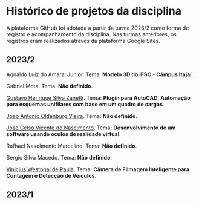 # Histórico de projetos da disciplina
A plataforma GitHub foi adotada a partir da turma 2023/2 como forma de registro e acompanhamento da disciplina. Nas turmas anteriores, os registros eram realizados através da plataforma Google Sites.

## 2023/2
Agnaldo Luiz do Amaral Junior. Tema: **Modelo 3D do IFSC - Câmpus Itajaí**. 

Gabriel Mota. Tema: **Não definido**. 

[Gustavo Henrique Silva Zanetti](https://github.com/gustavohsz/PI3-AutoCAD). Tema: **Plugin para AutoCAD: Automação para esquemas unifilares com base em um quadro de cargas**. 

[Joao Antonio Oldenburg Vieira](https://github.com/joaoOldenburg/PI_3_RL_IFSC). Tema: **Não definido**. 

[Jose Celso Vicente do Nascimento](https://github.com/JoseVicente2018/PI-III-JOSE-CELSO). Tema: **Desenvolvimento de um software usando óculos de realidade virtual**. 

Rafhael Nascimento Marcelino. Tema: **Não definido**. 

Sergio Silva Macedo. Tema: **Não definido**. 

[Vinicius Westphal de Paula](https://github.com/viniwestphal/PI3). Tema: **Câmera de Filmagem Inteligente para Contagem e Detecção de Veículos**. 

## 2023/1
